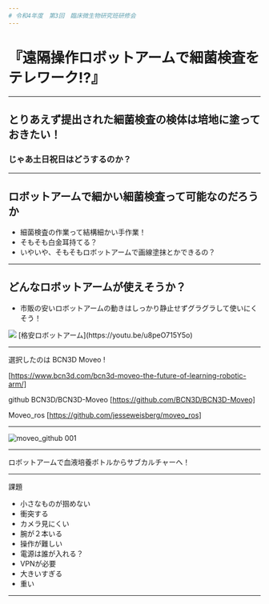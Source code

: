 ```yaml
---
# 令和4年度　第3回　臨床微生物研究班研修会
---
```

<!-- _class: title -->
# 『遠隔操作ロボットアームで細菌検査をテレワーク!?』

---
## とりあえず提出された細菌検査の検体は培地に塗っておきたい！
### じゃあ土日祝日はどうするのか？
---
## ロボットアームで細かい細菌検査って可能なのだろうか
- 細菌検査の作業って結構細かい手作業！
- そもそも白金耳持てる？
- いやいや、そもそもロボットアームで画線塗抹とかできるの？

---
## どんなロボットアームが使えそうか？
- 市販の安いロボットアームの動きはしっかり静止せずグラグラして使いにくそう！
<img src = https://images-fe.ssl-images-amazon.com/images/I/51iYXsvX9FL.__AC_SX300_SY300_QL70_ML2_.jpg >
[格安ロボットアーム](https://youtu.be/u8peO715Y5o)

---
選択したのは BCN3D Moveo !

[https://www.bcn3d.com/bcn3d-moveo-the-future-of-learning-robotic-arm/]

github BCN3D/BCN3D-Moveo
[https://github.com/BCN3D/BCN3D-Moveo]

Moveo_ros
[https://github.com/jesseweisberg/moveo_ros]

---

![moveo_github 001](https://user-images.githubusercontent.com/18117653/207011195-6c1ab736-1143-422f-b6d4-87f2bfe884a1.jpeg)

---

ロボットアームで血液培養ボトルからサブカルチャーへ！

---
課題

- 小さなものが掴めない
- 衝突する
- カメラ見にくい
- 腕が２本いる
- 操作が難しい
- 電源は誰が入れる？
- VPNが必要
- 大きいすぎる
- 重い
---
